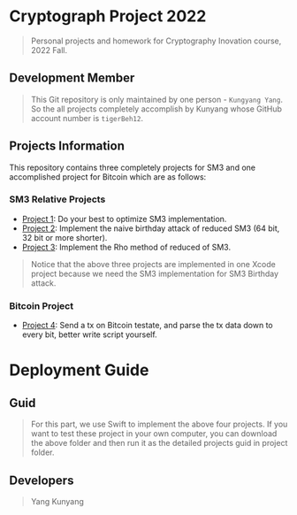 # Cryptograph Project 2022
> Personal projects and homework for Cryptography Inovation course, 2022 Fall.
## Development Member
> This Git repository is only maintained by one person - `Kungyang Yang`. So the all projects completely accomplish by Kunyang whose GitHub account number is `tigerBeh12`.



## Projects Information
This repository contains three completely projects for SM3 and one accomplished project for Bitcoin which are as follows:  
### SM3 Relative Projects
- [Project 1](#Project): Do your best to optimize SM3 implementation.
- [Project 2](#Project): Implement the naive birthday attack of reduced SM3 (64 bit, 32 bit or more shorter).
- [Project 3](#Project): Implement the Rho method of reduced of SM3.

> Notice that the above three projects are implemented in one Xcode project because we need the SM3 implementation for SM3 Birthday attack.

### Bitcoin Project
- [Project 4](#Project): Send a tx on Bitcoin testate, and parse the tx data down to every bit, better write script yourself.


# Deployment Guide

## Guid

> For this part, we use Swift to implement the above four projects. If you want to
test these project in your own computer, you can download the above folder and then run it as the detailed projects guid in project folder. 

## Developers

> Yang Kunyang


